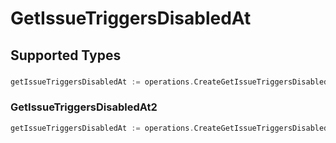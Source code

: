 # GetIssueTriggersDisabledAt


## Supported Types

### 

```go
getIssueTriggersDisabledAt := operations.CreateGetIssueTriggersDisabledAtDateTime(time.Time{/* values here */})
```

### GetIssueTriggersDisabledAt2

```go
getIssueTriggersDisabledAt := operations.CreateGetIssueTriggersDisabledAtGetIssueTriggersDisabledAt2(operations.GetIssueTriggersDisabledAt2{/* values here */})
```

